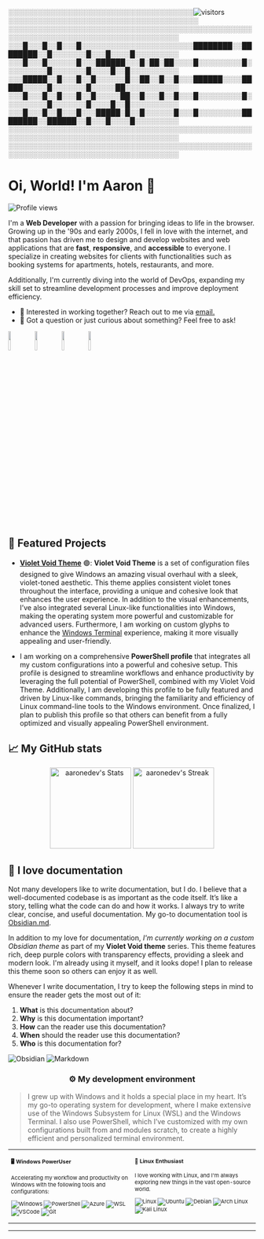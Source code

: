 
     


░░░░░░░░░░░░░░░░░░░░░░░░░░░░░░░░░░░░░░![visitors](https://vbr.nathanchung.dev/badge?page_id=Bojjiiii.Bojjiiiii&color=00cf00) ░░░░░░░░░░░░░░░░░░░░░░░░░░░░░░░░░░░░░░░  
░░░░░░░░░░░░░░░░░░░░░░░░░░░░░░░░░░░░░░░░░░░░░░░░░░░░░░░░░░░░░░░░░░░░░░░░░░░░░░░░░░░░░  
░░░█░░░█░░█░░░█░░░░░░░░░░░░░░░░░░░░░░░████████░░████████░░█░░░░░░░█░░░█░░░░█░░░░░░░░░  
░░░█░░░█░░░░░░█░░░██████░░░█░██░██░░░░█░░░░░░░░░█░░░░░░░░░█░░░░░░░█░░░░█░░█░░░░░░░░░░  
░░░█████░░█░░░█░░█░░░░░░█░░██░░█░░█░░░██████░░░░█████░░░░░█░░░░░░░█░░░░░██░░░░░░░░░░░  
░░░█░░░█░░█░░░█░░█░░░░░██░░█░░░█░░█░░░█░░░░░░░░░█░░░░░░░░░█░░░░░░░█░░░░█░░█░░░░░░░░░░  
░░░█░░░█░░█░░░█░░░█████░█░░█░░░░░░█░░░█░░░░░░░░░████████░░██████░░█░░░█░░░░█░░░░░░░░░  
░░░░░░░░░░░░░░░░░░░░░░░░░░░░░░░░░░░░░░░░░░░░░░░░░░░░░░░░░░░░░░░░░░░░░░░░░░░░░░░░░░░░░  
░░░░░░░░░░░░░░░░░░░░░░░░░░░░░░░░░░░░░░░░░░░░░░░░░░░░░░░░░░░░░░░░░░░░░░░░░░░░░░░░░░░░░  

# Oi, World! I'm Aaron 👋

![Profile views](https://komarev.com/ghpvc/?username=ahrwn&label=Profile%20views&color=60598F&style=flat)

<div class="github-introduction">

I'm a **Web Developer** with a passion for bringing ideas to life in the browser. Growing up in the '90s and early 2000s, I fell in love with the internet, and that passion has driven me to design and develop websites and web applications that are **fast**, **responsive**, and **accessible** to everyone. I specialize in creating websites for clients with functionalities such as booking systems for apartments, hotels, restaurants, and more.

Additionally, I'm currently diving into the world of DevOps, expanding my skill set to streamline development processes and improve deployment efficiency.

</div>

- 💼 Interested in working together? Reach out to me via <a href="mailto:code@aar.one">email.</a>
- 💬 Got a question or just curious about something? Feel free to ask!

<div class="badges-intro">
<code><img width="10%" src="https://www.vectorlogo.zone/logos/linux/linux-ar21.svg"></code>
<code><img width="10%" src="https://www.vectorlogo.zone/logos/docker/docker-ar21.svg"></code>
<code><img width="10%" src="https://www.vectorlogo.zone/logos/jenkins/jenkins-ar21.svg"></code>
<code><img width="10%" src="https://www.vectorlogo.zone/logos/nginx/nginx-ar21.svg"></code>
</div>

## 🌟 Featured Projects

- **[Violet Void Theme](https://github.com/aaronedev/violet-void-theme)** 🟣: **Violet Void Theme** is a set of configuration files designed to give Windows an amazing visual overhaul with a sleek, violet-toned aesthetic. This theme applies consistent violet tones throughout the interface, providing a unique and cohesive look that enhances the user experience. In addition to the visual enhancements, I’ve also integrated several Linux-like functionalities into Windows, making the operating system more powerful and customizable for advanced users. Furthermore, I am working on custom glyphs to enhance the [Windows Terminal](https://github.com/microsoft/terminal) experience, making it more visually appealing and user-friendly.

- I am working on a comprehensive **PowerShell profile** that integrates all my custom configurations into a powerful and cohesive setup. This profile is designed to streamline workflows and enhance productivity by leveraging the full potential of PowerShell, combined with my Violet Void Theme. Additionally, I am developing this profile to be fully featured and driven by Linux-like commands, bringing the familiarity and efficiency of Linux command-line tools to the Windows environment. Once finalized, I plan to publish this profile so that others can benefit from a fully optimized and visually appealing PowerShell environment.

## 📈 My GitHub stats

<div class="badges-githubstats">
  <p align="center">
    <img src="https://github-readme-stats.vercel.app/api?username=aaronedev&theme=tokyonight&show_icons=true&hide_border=true&count_private=true" alt="aaronedev's Stats" height="165">
    <img src="https://github-readme-streak-stats.herokuapp.com/?user=aaronedev&theme=tokyonight&hide_border=true" alt="aaronedev's Streak" height="165">
  </p>
</div>

## 📃 I love documentation

Not many developers like to write documentation, but I do. I believe that a well-documented codebase is as important as the code itself. It’s like a story, telling what the code can do and how it works. I always try to write clear, concise, and useful documentation. My go-to documentation tool is <a href="https://obsidian.md/" target="_blank">Obsidian.md</a>.

In addition to my love for documentation, _I'm currently working on a custom Obsidian theme_ as part of my **Violet Void theme** series. This theme features rich, deep purple colors with transparency effects, providing a sleek and modern look. I'm already using it myself, and it looks dope! I plan to release this theme soon so others can enjoy it as well.

Whenever I write documentation, I try to keep the following steps in mind to ensure the reader gets the most out of it:

1. **What** is this documentation about?
2. **Why** is this documentation important?
3. **How** can the reader use this documentation?
4. **When** should the reader use this documentation?
5. **Who** is this documentation for?

![Obsidian](https://img.shields.io/badge/-Obsidian-483699?style=flat&logo=obsidian&logoColor=white)
![Markdown](https://img.shields.io/badge/-Markdown-000000?style=flat&logo=markdown&logoColor=white)

### <p align="center">⚙️ My development environment </p>

> I grew up with Windows and it holds a special place in my heart. It’s my go-to operating system for development, where I make extensive use of the Windows Subsystem for Linux (WSL) and the Windows Terminal. I also use PowerShell, which I’ve customized with my own configurations built from and modules scratch, to create a highly efficient and personalized terminal environment.

<div class="table-devenvironment">
  <table style="font-size: 11px">
  <tr>
  <td valign="top" width="50%">

#### 🖥️ Windows PowerUser

Accelerating my workflow and productivity on Windows with the following tools and configurations:

![Windows](https://img.shields.io/badge/-Windows-0078D6?style=flat&logo=windows&logoColor=white)
![PowerShell](https://img.shields.io/badge/-PowerShell-5391FE?style=flat&logo=powershell&logoColor=white)
![Azure](https://img.shields.io/badge/-Azure-0078D4?style=flat&logo=microsoft-azure&logoColor=white)
![WSL](https://img.shields.io/badge/-WSL-0D1117?style=flat&logo=windows-subsystem-for-linux&logoColor=FCC624)
![VSCode](https://img.shields.io/badge/-Visual%20Studio%20Code-007ACC?style=flat&logo=visual-studio-code&logoColor=white)
![Git](https://img.shields.io/badge/-Git-F05032?style=flat&logo=git&logoColor=white)

  </td>
  <td valign="top" width="50%">

#### 🐧 Linux Enthusiast

I love working with Linux, and I'm always exploring new things in the vast open-source world.

![Linux](https://img.shields.io/badge/-Linux-000000?style=flat&logo=linux&logoColor=FCC624)
![Ubuntu](https://img.shields.io/badge/-Ubuntu-E95420?style=flat&logo=ubuntu&logoColor=white)
![Debian](https://img.shields.io/badge/-Debian-A81D33?style=flat&logo=debian&logoColor=white)
![Arch Linux](https://img.shields.io/badge/-Arch%20Linux-1793D1?style=flat&logo=arch-linux&logoColor=white)
![Kali Linux](https://img.shields.io/badge/-Kali%20Linux-557C94?style=flat&logo=kali-linux&logoColor=white)

  </td>
  </tr>
  </table>
</div>

---
